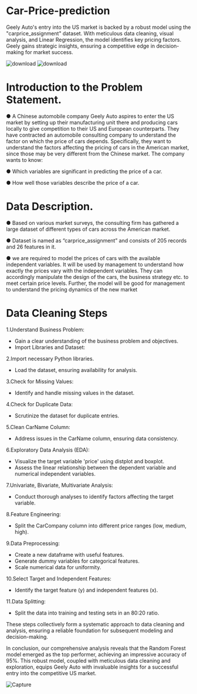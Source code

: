 # Car-Price-prediction
Geely Auto's entry into the US market is backed by a robust model using the "carprice_assignment" dataset. With meticulous data cleaning, visual analysis, and Linear Regression, the model identifies key pricing factors. Geely gains strategic insights, ensuring a competitive edge in decision-making for market success.



![download](https://github.com/Ashuk2810/Car-Price-prediction/assets/97400304/e2d9fa75-80fd-42ad-894d-215770f03bfa)           ![download](https://github.com/Ashuk2810/Car-Price-prediction/assets/97400304/4cf1c942-5bae-42ed-a071-ec6890a5c6a6)


# Introduction to the Problem Statement.

● A Chinese automobile company Geely Auto aspires to enter the US market 
  by setting up their manufacturing unit there and producing cars locally to give 
  competition to their US and European counterparts. They have contracted an 
  automobile consulting company to understand the factor on which the price 
  of cars depends. Specifically, they want to understand the factors affecting 
  the pricing of cars in the American market, since those may be very different 
  from the Chinese market. The company wants to know:
  
● Which variables are significant in predicting the price of a car. 

● How well those variables describe the price of a car.

# Data Description.

● Based on various market surveys, the consulting firm has gathered a large dataset of different types
of cars across the American market.

● Dataset is named as “carprice_assignment” and consists of 205 records and 26 features in it.

● we are required to model the prices of cars with the available independent variables. It will be used
by management to understand how exactly the prices vary with the independent variables. They can
accordingly manipulate the design of the cars, the business strategy etc. to meet certain price
levels. Further, the model will be good for management to understand the pricing dynamics of the
new market

# Data Cleaning Steps

1.Understand Business Problem:

* Gain a clear understanding of the business problem and objectives.
* Import Libraries and Dataset:

2.Import necessary Python libraries.
* Load the dataset, ensuring availability for analysis.

3.Check for Missing Values:
* Identify and handle missing values in the dataset.
 
4.Check for Duplicate Data:
* Scrutinize the dataset for duplicate entries.

5.Clean CarName Column:
* Address issues in the CarName column, ensuring data consistency.

6.Exploratory Data Analysis (EDA):
* Visualize the target variable 'price' using distplot and boxplot.
* Assess the linear relationship between the dependent variable and numerical independent variables.

7.Univariate, Bivariate, Multivariate Analysis:
* Conduct thorough analyses to identify factors affecting the target variable.

8.Feature Engineering:
* Split the CarCompany column into different price ranges (low, medium, high).

9.Data Preprocessing:
* Create a new dataframe with useful features.
* Generate dummy variables for categorical features.
* Scale numerical data for uniformity.
 
10.Select Target and Independent Features:

* Identify the target feature (y) and independent features (x).

11.Data Splitting:
* Split the data into training and testing sets in an 80:20 ratio.

These steps collectively form a systematic approach to data cleaning and analysis, ensuring a reliable foundation for subsequent modeling and decision-making.

In conclusion, our comprehensive analysis reveals that the Random Forest model emerged as the top performer, achieving an impressive accuracy of 95%. This robust model, coupled with meticulous data cleaning and exploration, equips Geely Auto with invaluable insights for a successful entry into the competitive US market.


![Capture](https://github.com/Ashuk2810/Car-Price-prediction/assets/97400304/2f1ba6b0-7223-4384-ae13-eb35b7084ba5)
